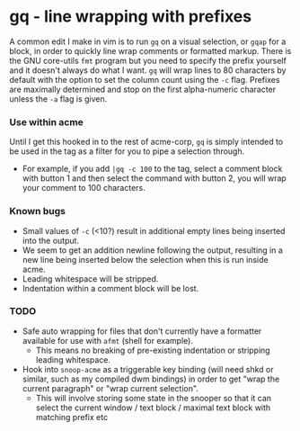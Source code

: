 gq - line wrapping with prefixes
================================

A common edit I make in vim is to run `gq` on a visual selection, or `gqap` for
a block, in order to quickly line wrap comments or formatted markup. There is
the GNU core-utils `fmt` program but you need to specify the prefix yourself and
it doesn't always do what I want. `gq` will wrap lines to 80 characters by
default with the option to set the column count using the `-c` flag. Prefixes
are maximally determined and stop on the first alpha-numeric character unless
the `-a` flag is given.

### Use within acme
Until I get this hooked in to the rest of acme-corp, `gq` is simply intended to
be used in the tag as a filter for you to pipe a selection through.
- For example, if you add `|gq -c 100` to the tag, select a comment block with
  button 1 and then select the command with button 2, you will wrap your comment
  to 100 characters.

### Known bugs
- Small values of `-c` (<10?) result in additional empty lines being inserted
  into the output.
- We seem to get an addition newline following the output, resulting in a new
  line being inserted below the selection when this is run inside acme.
- Leading whitespace will be stripped.
- Indentation within a comment block will be lost.

### TODO
- Safe auto wrapping for files that don't currently have a formatter available
  for use with `afmt` (shell for example).
  - This means no breaking of pre-existing indentation or stripping leading
  whitespace.
- Hook into `snoop-acme` as a triggerable key binding (will need shkd or
  similar, such as my compiled dwm bindings) in order to get "wrap the current
  paragraph" or "wrap current selection".
  - This will involve storing some state in the snooper so that it can select
  the current window / text block / maximal text block with matching prefix etc
